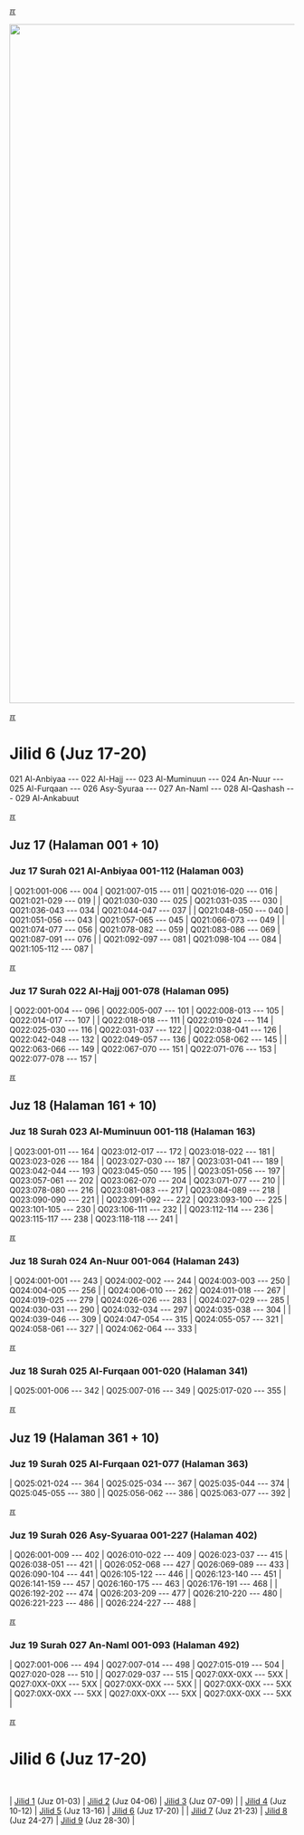 ---
---

[&#x213C;](#idxXXX)<br id="idx000">

<img src="{{ site.baseurl }}/assets/images/z4816-02.jpg" style="width:1199px;">

[&#x213C;](#)<br id="idx1">
# Jilid 6 (Juz 17-20)

021 Al-Anbiyaa --- 022 Al-Hajj --- 023 Al-Muminuun --- 024 An-Nuur --- 
025 Al-Furqaan --- 026 Asy-Syuraa --- 027 An-Naml --- 028 Al-Qashash --- 029 Al-Ankabuut

[&#x213C;](#)<br id="idx617021001">

## Juz 17 (Halaman 001 + 10)

### Juz 17 Surah 021 Al-Anbiyaa 001-112 (Halaman 003)

| Q021:001-006 --- 004 | Q021:007-015 --- 011 | Q021:016-020 --- 016 | Q021:021-029 --- 019 |
| Q021:030-030 --- 025 | Q021:031-035 --- 030 | Q021:036-043 --- 034 | Q021:044-047 --- 037 |
| Q021:048-050 --- 040 | Q021:051-056 --- 043 | Q021:057-065 --- 045 | Q021:066-073 --- 049 |
| Q021:074-077 --- 056 | Q021:078-082 --- 059 | Q021:083-086 --- 069 | Q021:087-091 --- 076 |
| Q021:092-097 --- 081 | Q021:098-104 --- 084 | Q021:105-112 --- 087 |

[&#x213C;](#)<br id="idx617022001">

### Juz 17 Surah 022 Al-Hajj 001-078 (Halaman 095)

| Q022:001-004 --- 096 | Q022:005-007 --- 101 | Q022:008-013 --- 105 | Q022:014-017 --- 107 |
| Q022:018-018 --- 111 | Q022:019-024 --- 114 | Q022:025-030 --- 116 | Q022:031-037 --- 122 |
| Q022:038-041 --- 126 | Q022:042-048 --- 132 | Q022:049-057 --- 136 | Q022:058-062 --- 145 |
| Q022:063-066 --- 149 | Q022:067-070 --- 151 | Q022:071-076 --- 153 | Q022:077-078 --- 157 |

[&#x213C;](#)<br id="idx618023001">

## Juz 18 (Halaman 161 + 10)

### Juz 18 Surah 023 Al-Muminuun 001-118 (Halaman 163)

| Q023:001-011 --- 164 | Q023:012-017 --- 172 | Q023:018-022 --- 181 | Q023:023-026 --- 184 |
| Q023:027-030 --- 187 | Q023:031-041 --- 189 | Q023:042-044 --- 193 | Q023:045-050 --- 195 |
| Q023:051-056 --- 197 | Q023:057-061 --- 202 | Q023:062-070 --- 204 | Q023:071-077 --- 210 |
| Q023:078-080 --- 216 | Q023:081-083 --- 217 | Q023:084-089 --- 218 | Q023:090-090 --- 221 |
| Q023:091-092 --- 222 | Q023:093-100 --- 225 | Q023:101-105 --- 230 | Q023:106-111 --- 232 |
| Q023:112-114 --- 236 | Q023:115-117 --- 238 | Q023:118-118 --- 241 |

[&#x213C;](#)<br id="idx618024001">

### Juz 18 Surah 024 An-Nuur 001-064 (Halaman 243)

| Q024:001-001 --- 243 | Q024:002-002 --- 244 | Q024:003-003 --- 250 | Q024:004-005 --- 256 |
| Q024:006-010 --- 262 | Q024:011-018 --- 267 | Q024:019-025 --- 279 | Q024:026-026 --- 283 |
| Q024:027-029 --- 285 | Q024:030-031 --- 290 | Q024:032-034 --- 297 | Q024:035-038 --- 304 |
| Q024:039-046 --- 309 | Q024:047-054 --- 315 | Q024:055-057 --- 321 | Q024:058-061 --- 327 |
| Q024:062-064 --- 333 |

[&#x213C;](#)<br id="idx618025001">

### Juz 18 Surah 025 Al-Furqaan 001-020 (Halaman 341)

| Q025:001-006 --- 342 | Q025:007-016 --- 349 | Q025:017-020 --- 355 |

[&#x213C;](#)<br id="idx619025021">

## Juz 19 (Halaman 361 + 10)

### Juz 19 Surah 025 Al-Furqaan 021-077 (Halaman 363)

| Q025:021-024 --- 364 | Q025:025-034 --- 367 | Q025:035-044 --- 374 | Q025:045-055 --- 380 |
| Q025:056-062 --- 386 | Q025:063-077 --- 392 |

[&#x213C;](#)<br id="idx619026001">

### Juz 19 Surah 026 Asy-Syuaraa 001-227 (Halaman 402)

| Q026:001-009 --- 402 | Q026:010-022 --- 409 | Q026:023-037 --- 415 | Q026:038-051 --- 421 |
| Q026:052-068 --- 427 | Q026:069-089 --- 433 | Q026:090-104 --- 441 | Q026:105-122 --- 446 |
| Q026:123-140 --- 451 | Q026:141-159 --- 457 | Q026:160-175 --- 463 | Q026:176-191 --- 468 |
| Q026:192-202 --- 474 | Q026:203-209 --- 477 | Q026:210-220 --- 480 | Q026:221-223 --- 486 |
| Q026:224-227 --- 488 |

[&#x213C;](#)<br id="idx619027001">

### Juz 19 Surah 027 An-Naml 001-093 (Halaman 492)

| Q027:001-006 --- 494 | Q027:007-014 --- 498 | Q027:015-019 --- 504 | Q027:020-028 --- 510 |
| Q027:029-037 --- 515 | Q027:0XX-0XX --- 5XX | Q027:0XX-0XX --- 5XX | Q027:0XX-0XX --- 5XX |
| Q027:0XX-0XX --- 5XX | Q027:0XX-0XX --- 5XX | Q027:0XX-0XX --- 5XX | Q027:0XX-0XX --- 5XX |

[&#x213C;](#)<br id="idxA">
# Jilid 6 (Juz 17-20)
<br id="XYZZY">

| [Jilid 1](001.md) (Juz 01-03) | [Jilid 2](002.md) (Juz 04-06) | [Jilid 3](003.md) (Juz 07-09) |
| [Jilid 4](004.md) (Juz 10-12) | [Jilid 5](005.md) (Juz 13-16) | [Jilid 6](006.md) (Juz 17-20) |
| [Jilid 7](007.md) (Juz 21-23) | [Jilid 8](008.md) (Juz 24-27) | [Jilid 9](009.md) (Juz 28-30) |

